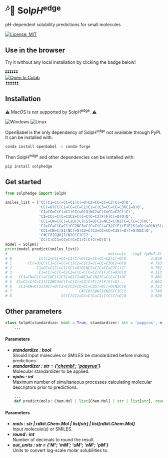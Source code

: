 

# <sup>:notes:</sup>:saxophone: Sol*pH*<sup>edge</sup>

pH-dependent solubility predictions for small molecules

[![License: MIT](https://img.shields.io/badge/License-MIT-yellow.svg)](https://opensource.org/licenses/MIT)

## Use in the browser

Try it without any local installation by clicking the badge below!

⏬⏬⏬⏬⏬⏬<br/>
[![Open In Colab](https://colab.research.google.com/assets/colab-badge.svg)](https://githubtocolab.com/OlivierBeq/SolpHedge/blob/master/solph_notebook.ipynb)
<br/>⏫⏫⏫⏫⏫⏫


## Installation


:warning: MacOS is not supported by SolpH<sup>edge</sup>. :warning:

![Windows](https://img.shields.io/badge/Windows-0078D6?style=for-the-badge&logo=windows&logoColor=white) ![Linux](https://img.shields.io/badge/Linux-FCC624?style=for-the-badge&logo=linux&logoColor=black)  

OpenBabel is the only dependency of SolpH<sup>edge</sup> not available through PyPI. It can be installed with:

```bash
conda install openbabel -c conda-forge
```

Then SolpH<sup>edge</sup> and other dependencies can be isntalled with: 

```bash
pip install solphedge
```

## Get started

```python
from solphedge import SolpH

smiles_list = ['CC(C1=CC(=CC=C1)C(=O)C2=CC=CC=C2)C(=O)O',
               'CC(=O)CC(C1=CC=CC=C1)C2=C(C3=CC=CC=C3OC2=O)O',
               'C1=CC=C(C(=C1)CC(=O)O)NC2=C(C=CC=C2Cl)Cl',
               'C1=CC(=C(C=C1C2=C(C=C(C=C2)F)F)C(=O)O)O',
               'CC1=CN=C(C(=C1OC)C)CS(=O)C2=NC3=C(N2)C=C(C=C3)OC',
               'C1=CC=C(C=C1)CC2NC3=C(C=C(C(=C3)C(F)(F)F)S(=O)(=O)N)S(=O)(=O)N2',
               'CC1=CN=C(S1)NC(=O)C2=C(C3=CC=CC=C3S(=O)(=O)N2C)O',
               'C#CCO[C@H]1CN2CCC1CC2',
               'CC(C)CC1=CC=C(C=C1)C(C)C(=O)O']
model = SolpH()
print(model.predict(smiles_list))
#                                             molecule  -logS (pH=7.4)  delta logS (pH=7.4 - pH=1.0)  composite -logS (pH=1.0)  solubility (pH=7.4; mM)  solubility (pH=1.0; mM)
# 0            CC(C1=CC(=CC=C1)C(=O)C2=CC=CC=C2)C(=O)O           3.859                         2.910                     6.770                    0.138                    0.000
# 1       CC(=O)CC(C1=CC=CC=C1)C2=C(C3=CC=CC=C3OC2=O)O           4.793                         0.578                     5.370                    0.016                    0.004
# 2           C1=CC=C(C(=C1)CC(=O)O)NC2=C(C=CC=C2Cl)Cl           3.792                         3.072                     6.864                    0.161                    0.000
# 3            C1=CC(=C(C=C1C2=C(C=C(C=C2)F)F)C(=O)O)O           4.113                         2.768                     6.881                    0.077                    0.000
# 4   CC1=CN=C(C(=C1OC)C)CS(=O)C2=NC3=C(N2)C=C(C=C3)OC           3.862                         0.000                     3.862                    0.137                    0.137
# 5  C1=CC=C(C=C1)CC2NC3=C(C=C(C(=C3)C(F)(F)F)S(=O)...           4.042                         0.127                     4.169                    0.091                    0.068
# 6   CC1=CN=C(S1)NC(=O)C2=C(C3=CC=CC=C3S(=O)(=O)N2C)O           4.723                         0.000                     4.723                    0.019                    0.019
# 7                              C#CCO[C@H]1CN2CCC1CC2           3.749                         0.000                     3.749                    0.178                    0.178
# 8                      CC(C)CC1=CC=C(C=C1)C(C)C(=O)O           3.920                         1.473                     5.393                    0.120                    0.004
```

## Other parameters

```python
class SolpH(standardize: bool = True, standardizer: str = 'papyrus', njobs: int = 1):
    ...
```

#### Parameters

- ***standardize  : bool***  
  Should input molecules or SMILES be standardized before making predictions.
- ***standardizer  : str = {['chembl'](https://github.com/chembl/ChEMBL_Structure_Pipeline); ['papyrus'](https://github.com/OlivierBeq/Papyrus_structure_pipeline)}***  
  Molecular standardizer to be applied.
- ***njobs  : int***  
  Maximum number of simultaneous processes calculating molecular descriptors prior to predictions.

```python
    ...
    def predict(mols: Chem.Mol | list[Chem.Mol] | str | list[str], round: int = 3, out_units: str='mM'):
```

#### Parameters

- ***mols      : str | rdkit.Chem.Mol | list[str] | list[rdkit.Chem.Mol]***  
  Input molecule(s) or SMILES.
- ***round     : int***  
  Number of decimals to round the result.
- ***out_units : str = {'M'; 'mM'; 'uM'; 'nM'; 'pM'}***  
  Units to convert log-scale molar solubilities to.
